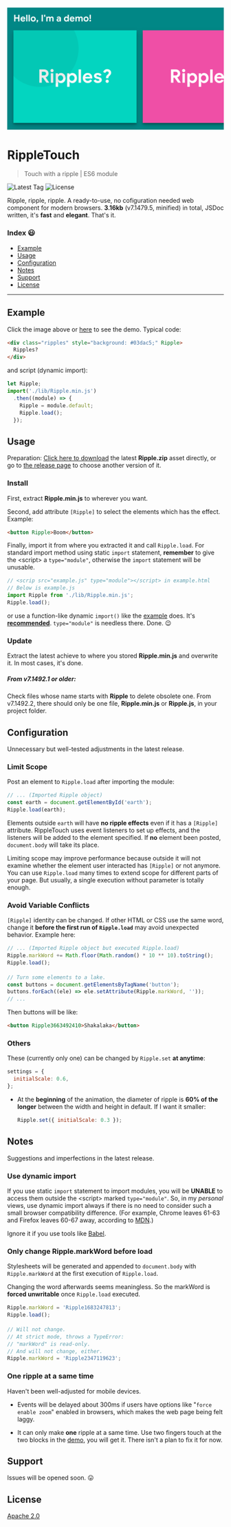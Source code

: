 [![Main Photo](./Photo.png)][Demo]

# RippleTouch

> Touch with a ripple | ES6 module

![Latest Tag](https://img.shields.io/github/tag-date/PaperFlu/RippleTouch.svg) ![License](https://img.shields.io/github/license/PaperFlu/RippleTouch.svg)

Ripple, ripple, ripple. A ready-to-use, no cofiguration needed web component for modern browsers. **3.16kb** (v7.1479.5, minified) in total, JSDoc written, it's **fast** and **elegant**. That's it.

### Index 😃

- [Example](#example)
- [Usage](#usage)
- [Configuration](#configuration)
- [Notes](#notes)
- [Support](#support)
- [License](#license)

---

## Example

Click the image above or [here][Demo] to see the demo. Typical code:

```html
<div class="ripples" style="background: #03dac5;" Ripple>
  Ripples?
</div>
```

and script (dynamic import):

```javascript
let Ripple;
import('./lib/Ripple.min.js')
  .then((module) => {
    Ripple = module.default;
    Ripple.load();
  });
```

## Usage

Preparation: [Click here to download](https://github.com/PaperFlu/RippleTouch/releases/latest/download/RippleTouch.zip) the latest **Ripple.zip** asset directly, or go to [the release page](https://github.com/PaperFlu/RippleTouch/releases) to choose another version of it.

### Install

First, extract **Ripple.min.js** to wherever you want.

Second, add attribute `[Ripple]` to select the elements which has the effect. Example:

```html
<button Ripple>Boom</button>
```

Finally, import it from where you extracted it and call `Ripple.load`. For standard import method using static `import` statement, **remember** to give the \<script\> a `type="module"`, otherwise the `import` statement will be unusable.

```javascript
// <scrip src="example.js" type="module"></script> in example.html
// Below is example.js
import Ripple from './lib/Ripple.min.js';
Ripple.load();
```

or use a function-like dynamic `import()` like the [example](#example) does. It's **[recommended](#use-dynamic-import)**. `type="module"` is needless there. Done. 😉

### Update

Extract the latest achieve to where you stored **Ripple.min.js** and overwrite it. In most cases, it's done.

##### From v7.1492.1 or older:

Check files whose name starts with **Ripple** to delete obsolete one. From v7.1492.2, there should only be one file, **Ripple.min.js** or **Ripple.js**, in your project folder.

## Configuration

Unnecessary but well-tested adjustments in the latest release.

### Limit Scope

Post an element to `Ripple.load` after importing the module:

```javascript
// ... (Imported Ripple object)
const earth = document.getElementById('earth');
Ripple.load(earth);
```

Elements outside `earth` will have **no ripple effects** even if it has a `[Ripple]` attribute. RippleTouch uses event listeners to set up effects, and the listeners will be added to the element specified. If **no** element been posted, `document.body` will take its place.

Limiting scope may improve performance because outside it will not examine whether the element user interacted has `[Ripple]` or not anymore. You can use `Ripple.load` many times to extend scope for different parts of your page. But usually, a single execution without parameter is totally enough.

### Avoid Variable Conflicts

`[Ripple]` identity can be changed. If other HTML or CSS use the same word, change it **before the first run of `Ripple.load`** may avoid unexpected behavior. Example here:

```javascript
// ... (Imported Ripple object but executed Ripple.load)
Ripple.markWord += Math.floor(Math.random() * 10 ** 10).toString();
Ripple.load();

// Turn some elements to a lake.
const buttons = document.getElementsByTagName('button');
buttons.forEach((ele) => ele.setAttribute(Ripple.markWord, ''));
// ...
```

Then buttons will be like:

```html
<button Ripple3663492410>Shakalaka</button>
```

### Others

These (currently only one) can be changed by `Ripple.set` **at anytime**:

```javascript
settings = {
  initialScale: 0.6,
};
```

-   At the **beginning** of the animation, the diameter of ripple is **60% of the longer** between the width and height in default. If I want it smaller:
    ```javascript
    Ripple.set({ initialScale: 0.3 });
    ```

## Notes

Suggestions and imperfections in the latest release.

### Use dynamic import

If you use static `import` statement to import modules, you will be **UNABLE** to access them outside the \<script\> marked `type="module"`. So, in my *personal* views, use dynamic import always if there is no need to consider such a small browser compatibility difference. (For example, Chrome leaves 61-63 and Firefox leaves 60-67 away, according to [MDN](https://developer.mozilla.org/en-US/docs/Web/JavaScript/Reference/Statements/import#Browser_compatibility).)

Ignore it if you use tools like [Babel](https://babeljs.io).

### Only change Ripple.markWord before load

Stylesheets will be generated and appended to `document.body` with `Ripple.markWord` at the first execution of `Ripple.load`.

Changing the word afterwards seems meaningless. So the markWord is **forced unwritable** once `Ripple.load` executed.

```javascript
Ripple.markWord = 'Ripple1683247813';
Ripple.load();

// Will not change.
// At strict mode, throws a TypeError:
// "markWord" is read-only.
// And will not change, either.
Ripple.markWord = 'Ripple2347119623';
```

### One ripple at a same time

Haven't been well-adjusted for mobile devices.

- Events will be delayed about 300ms if users have options like "`force enable zoom`" enabled in browsers, which makes the web page being felt laggy.

- It can only make **one** ripple at a same time. Use two fingers touch at the two blocks in the [demo][Demo], you will get it. There isn't a plan to fix it for now.

## Support

Issues will be opened soon. 😛

## License

[Apache 2.0](http://www.apache.org/licenses/LICENSE-2.0)

[Demo]: https://paperflu.github.io/RippleTouch